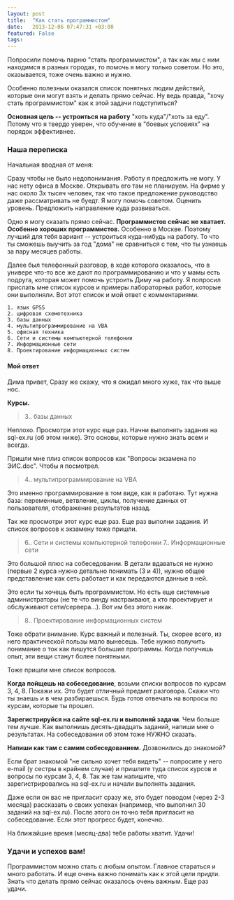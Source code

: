 ```yaml
---
layout: post
title:  "Как стать программистом"
date:   2013-12-06 07:47:31 +03:00
featured: False
tags: 
---
```

Попросили помочь парню "стать программистом", а так как мы с ним находимся в разных городах, то помочь я могу только советом. Но это, оказывается, тоже очень важно и нужно. 

Особенно полезным оказался список понятных людям действий, которые они могут взять и делать прямо сейчас. Ну ведь правда, "хочу стать программистом" как к этой задачи подступиться?

**Основная цель -- устроиться на работу** "хоть куда"/"хоть за еду". Потому что я твердо уверен, что обучение в "боевых условиях" на порядок эффективнее.


### Наша переписка

Начальная вводная от меня:

Сразу чтобы не было недопонимания. Работу я предложить не могу. У нас нету офиса в Москве. Открывать его там не планируем. На фирме у нас около 3х тысяч человек, так что такое предложение руководство даже рассматривать не буедт.
Я могу помочь советом. Оценить уровень. Предложить направление куда развиваться.

Одно я могу сказать прямо сейчас. **Программистов сейчас не хватает. Особенно хороших программистов.** Особенно в Москве. Поэтому лучший для тебя вариант -- устроиться куда-нибудь на работу. То что ты сможешь выучить за год "дома" не сравниться с тем, что ты узнаешь за пару месяцев работы.


Далее был телефонный разговор, в ходе которого оказалось, что в универе что-то все же дают по программированию и что у мамы есть подруга, которая может помочь устроить Диму на работу. Я попросил прислать мне список курсов и примеры лабораторных работ, которые они выполняли. Вот этот список и мой ответ с комментариями.

    1. язык GPSS
    2. цифровая схемотехника
    3. базы данных
    4. мультипрограммирование на VBA
    5. офисная техника
    6. Сети и системы компьютерной телефонии
    7. Информационные сети
    8. Проектирование информационных систем

#### Мой ответ


Дима привет,
Сразу же скажу, что я ожидал много хуже, так что выше нос.


**Курсы.**

> 3.. базы данных

Неплохо. Просмотри этот курс еще раз. Начни выполнять задания на sql-ex.ru
(об этом ниже). Это основы, которые нужно знать всем и всегда.

Пришли мне плиз список вопросов как "Вопросы экзамена по ЭИС.doc". Чтобы я посмотрел.

> 4.. мультипрограммирование на VBA

Это именно программирование в том виде, как я работаю. Тут нужна база: переменные, ветвление, циклы, получение данных от пользователя, отображение результатов назад.

Так же просмотри этот курс еще раз. Еще раз выполни задания.
И список вопросов к экзамену тоже пришли.

> 6.. Сети и системы компьютерной телефонии
> 7.. Информационные сети

Это большой плюс на собеседовании. В детали вдаваться не нужно (первые 2 курса нужно детально понимать (3 и 4)), нужно общее представление как сеть работает и как передаются данные в ней.

Это если ты хочешь быть программистом. Но есть еще системные администраторы (не те что винду настраивают, а кто проектирует и обслуживают сети/сервера...). Вот им без этого никак.

> 8.. Проектирование информационных систем

Тоже обрати внимание. Курс важный и полезный. Ты, скорее всего, из него практической пользы мало вынесешь. Тебе нужно получить понимание о ток как пишутся большие программы. Когда получишь опыт, эти вещи станут более понятными.

Тоже пришли мне список вопросов.

**Когда пойщешь на собеседование**, возьми списки вопросов по курсам 3, 4, 8. Покажи их. Это будет отличный предмет разговора. Скажи что ты знаешь и в чем разбираешься. Будь готов отвечать на вопросы по курсам, которые ты прошел.

**Зарегистрируйся на сайте sql-ex.ru и выполняй задачи**. Чем больше тем лучше. Как выполнишь десять-двадцать заданий, напиши мне о результатах. На собеседовании об этом тоже НУЖНО сказать.


**Напиши как там с самим собеседованием.** Дозвонились до знакомой?

Если брат знакомой "не сильно хочет тебя видеть" -- попросите у него e-mail (у сестры в крайнем случае) и пришлите туда список курсов и вопросы по курсам 3, 4, 8. Так же там напишите, что зарегистрировались на sql-ex.ru и начали выполнять задания.

Даже если он вас не пригласит сразу же, это будет поводом (через 2-3 месяца) рассказать о своих успехах (например, что выполнил 30 заданий на sql-ex.ru). После этого он точно тебя пригласит на собеседование. Если этот прогресс будет, конечно.


На ближайшие время (месяц-два) тебе работы хватит. Удачи!


### Удачи и успехов вам!

Программистом можно стать с любым опытом. Главное стараться и много работать. И еще очень важно понимать как к этой цели придти. Знать что делать прямо сейчас оказалось очень важным. Еще раз удачи. 


